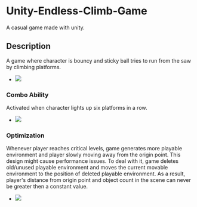 # Unity-Endless-Climb-Game
A casual game made with unity.
## Description
A game where character is bouncy and sticky ball tries to run from the saw by climbing platforms.
- ![](https://github.com/Pika10/Unity-Endless-Climb-Game/blob/main/ReadmeGifs/GP.gif)

### Combo Ability
Activated when character lights up six platforms in a row.
- ![](https://github.com/Pika10/Unity-Endless-Climb-Game/blob/main/ReadmeGifs/combo.gif)

### Optimization
Whenever player reaches critical levels, game generates more playable environment and player slowly moving away from the origin point. This design might cause performance issues. To deal with it, game deletes old/unused playable environment and moves the current movable environment to the position of deleted playable environment. As a result, player's distance from origin point and object count in the scene can never be greater then a constant value.
- ![](https://github.com/Pika10/Unity-Endless-Climb-Game/blob/main/ReadmeGifs/Perf.gif)
